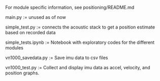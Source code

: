For module specific information, see positioning/README.md

main.py :=
    unused as of now

simple_test.py :=
    connects the acoustic stack to get a position estimate based on recorded data

simple_tests.ipynb :=
   Notebook with exploratory codes for the different modules

vn1000_savedata.py :=
    Save imu data to csv files

vn1000_test.py :=
    Collect and display imu data as accel, velocity, and position graphs.
